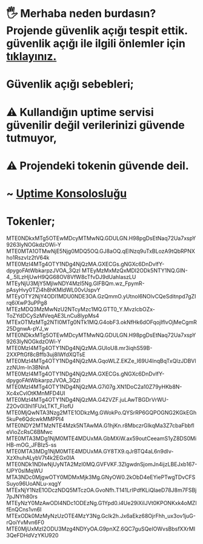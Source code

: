 
# 🖐 Merhaba neden burdasın? Projende güvenlik açığı tespit ettik. güvenlik açığı ile ilgili önlemler için [tıklayınız.](https://discord.gg/J2pYWSD5A7)

# Güvenlik açığı sebebleri;

# ⚠️ Kullandığın uptime servisi güvenilir değil verilerinizi güvende tutmuyor,
# ⚠️ Projendeki tokenin güvende deil. 

# ~ [Uptime Konsolosluğu](https://discord.gg/J2pYWSD5A7)

# Tokenler;
MTE0NDkxMTg5OTEwMDcyMTMwNQ.GDULGN.H98pgDsEtNaq72Ua7xspY9263IyNOGkdzOWi-Y
MTE0MTA1OTMwNjE5Njg0MDQ5OQ.GJ8aOQ.qElNzq9uTxBLozA9tQbRPNXho1RszvIz2tV64k
MTE0MzI4MTg4OTY1NDg4NjQzMA.GXECGs.gNGXc6DnDvlfY-dpygoFAtWbkarpzJVOA_3QzI
MTEyMzMxMzQxMDI2ODk5NTY1NQ.GlN-4_.5ILzHjUwH9QG68OV8VfW8cTfvDJ9dUahIaszLU       
MTEyNjU3MjY5MjIwNDY4MzI5Ng.GlFBQm.wz_FpymR-pAsyHvy0TZi4h8hKMldWL00vUspvY
MTEyOTY2NjY4ODI1MDU0NDE3OA.GzQmmO.yUtnol6NOlvCQeSditnpd7gZIrq6iXwP3uPPg8
MTEzMDQ3MzMwNzU2NTcyMzc1MQ.GTT0_Y.MvzIcbOZx-ToZYdDCySzMVeqAE3LnCu8IypMs4
MTExOTMzMTg2NTI0MTg0NTk1MQ.G4obF3.okNfHk6dOFqojIflvOjMeCgmR25DgnwA-pYJ_w
MTE0NDkxMTg5OTEwMDcyMTMwNQ.GDULGN.H98pgDsEtNaq72Ua7xspY9263IyNOGkdzOWi-Y
MTE0MzI4MTg4OTY1NDg4NjQzMA.GUIoU8.mr3iqhS59B-2XXPftGf8cBffb3uj8lWfdXQTsE
MTE0MzI4MTg4OTY1NDg4NjQzMA.GqoWLZ.EKZe_I69U4InqBqTxQIzJDBVlzzNUm-In3BNnA
MTE0MzI4MTg4OTY1NDg4NjQzMA.GXECGs.gNGXc6DnDvlfY-dpygoFAtWbkarpzJVOA_3QzI
MTE0MzI4MTg4OTY1NDg4NjQzMA.G7i07g.XN1DoC2a10Z79yHKb8N-Xc4xCvlOtKMnMFD4UI
MTE0MzI4MTg4OTY1NDg4NjQzMA.G42VZF.juLAwTBGDrVrWU-Z2Ov0I3hI1FUxLTKT_FlofU
MTE0MjQwNTA3Nzg2MTE1ODkzMg.GWokPo.QYSrRP6GQPOGNG2KGkEGh5kuPe6QdcwkMMPPI4
MTE0NDY2MTMzNTE4Mzk5NTAwMA.G1hjKn.r8MbczrGIkqMa3Z7cbaFbbfleVioZcRsC6BMwc
MTE0MTA3MDg1NjM0MTE4MDUxMA.GbMXiW.ax59outCeeamS1yZ8DS0MiHB-mOG_JFBIz5-ss
MTE0MTA3MDg1NjM0MTE4MDUxMA.GY8TX9.qJrBTQ4aL6n9dIv-XzXhuhALybV7t4k2EGx0IA
MTE0NDk1NDIwNjUyNTA2MzI0MQ.GVFVKF.3ZlgwdnSjomJn4ijzLBEJxb167-fJPY0sIMqWU
MTA3NDc0MjgwOTY0MDMxMjk3Mg.GNyOW0.2kObD4eEYiePTwgTDvCFSSuyo96UoANLu-xqgY
MTExNjY1NzE1ODczNDQ5MTczOA.GvoNfh.T141LrIPdfKLiQIaeD78J8m7FSBj7pJNYh80rs
MTEyNzY0MzAwODI4NDc1ODEzNg.G1Ypd0.i4Ue29iXiIJVt0KPONKxk4oMZlfEnQCns1vn6I
MTExODk0MzMyNzUzOTE4MzY3Ng.Gclk2h.Jx6aEkz68OjrFhh_ux3ov1juG-rQoiYvMvn6F0
MTE0MjUxMzI2ODU3Mzg4NDYyOA.G9pnXZ.6QC7guSQeIOWvsBbsfXXrMI3QeFDHdVzYKU920
